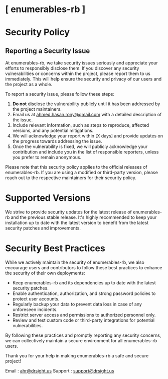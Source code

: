 # [ enumerables-rb ]

# Security Policy

## Reporting a Security Issue

At enumerables-rb, we take security issues seriously and appreciate your efforts to responsibly disclose them. If you discover any security vulnerabilities or concerns within the project, please report them to us immediately. This will help ensure the security and privacy of our users and the project as a whole.

To report a security issue, please follow these steps:

1. **Do not** disclose the vulnerability publicly until it has been addressed by the project maintainers.
2. Email us at [ahmed.hasan.rony@gmail.com](mailto:ahmed.hasan.rony@gmail.com) with a detailed description of the issue.
3. Include relevant information, such as steps to reproduce, affected versions, and any potential mitigations.
4. We will acknowledge your report within [X days] and provide updates on the progress towards addressing the issue.
5. Once the vulnerability is fixed, we will publicly acknowledge your contribution and include you in the list of responsible reporters, unless you prefer to remain anonymous.

Please note that this security policy applies to the official releases of enumerables-rb. If you are using a modified or third-party version, please reach out to the respective maintainers for their security policy.

# Supported Versions

We strive to provide security updates for the latest release of enumerables-rb and the previous stable release. It's highly recommended to keep your installation up to date with the latest version to benefit from the latest security patches and improvements.

# Security Best Practices

While we actively maintain the security of enumerables-rb, we also encourage users and contributors to follow these best practices to enhance the security of their own deployments:

- Keep enumerables-rb and its dependencies up to date with the latest security patches.
- Enable authentication, authorization, and strong password policies to protect user accounts.
- Regularly backup your data to prevent data loss in case of any unforeseen incidents.
- Restrict server access and permissions to authorized personnel only.
- Review and test custom code or third-party integrations for potential vulnerabilities.

By following these practices and promptly reporting any security concerns, we can collectively maintain a secure environment for all enumerables-rb users.

Thank you for your help in making enumerables-rb a safe and secure project!

Email : [ahr@drsight.us](mailto:ahr@drsight.us)
Support : [support@drsight.us](mailto:support@drsight.us)


